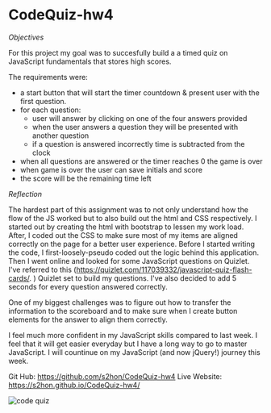 # CodeQuiz-hw4

*Objectives*

For this project my goal was to succesfully build a a timed quiz on JavaScript fundamentals that stores high scores.

The requirements were:
* a start button that will start the timer countdown & present user with the first question.
* for each question: 
    * user will answer by clicking on one of the four answers provided
    * when the user answers a question they will be presented with another question
    * if a question is answered incorrectly time is subtracted from the clock
* when all questions are answered or the timer reaches 0 the game is over
* when game is over the user can save initials and score
* the score will be the remaining time left

*Reflection*

The hardest part of this assignment was to not only understand how the flow of the JS worked but to also build out the html and CSS respectively.
I started out by creating the html with bootstrap to lessen my work load. After, I coded out the CSS to make sure most of my items are aligned correctly on the page for a better user experience.
Before I started writing the code, I first-loosely-pseudo coded out the logic behind this application.
Then I went online and looked for some JavaScript questions on Quizlet.
I've referred to this (https://quizlet.com/117039332/javascript-quiz-flash-cards/.
) Quizlet set to build my questions.
I've also decided to add 5 seconds for every question answered correctly.

One of my biggest challenges was to figure out how to transfer the information to the scoreboard and to make sure when I create button elements for the answer to align them correctly.

I feel much more confident in my JavaScript skills compared to last week. I feel that it will get easier everyday but I have a long way to go to master JavaScript.
I will countinue on my JavaScript (and now jQuery!) journey this week.

Git Hub: https://github.com/s2hon/CodeQuiz-hw4
Live Website: https://s2hon.github.io/CodeQuiz-hw4/


![code quiz](screenshot.gif)
